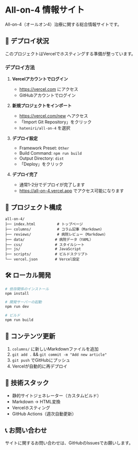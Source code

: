 # All-on-4 情報サイト

All-on-4（オールオン4）治療に関する総合情報サイトです。

## 🚀 デプロイ状況

このプロジェクトはVercelでホスティングする準備が整っています。

### デプロイ方法

1. **Vercelアカウントでログイン**
   - https://vercel.com にアクセス
   - GitHubアカウントでログイン

2. **新規プロジェクトをインポート**
   - https://vercel.com/new へアクセス
   - 「Import Git Repository」をクリック
   - `hateniri/all-on-4` を選択

3. **デプロイ設定**
   - Framework Preset: `Other`
   - Build Command: `npm run build`
   - Output Directory: `dist`
   - 「Deploy」をクリック

4. **デプロイ完了**
   - 通常1-2分でデプロイが完了します
   - https://all-on-4.vercel.app でアクセス可能になります

## 📁 プロジェクト構成

```
all-on-4/
├── index.html          # トップページ
├── columns/            # コラム記事（Markdown）
├── reviews/            # 病院レビュー（Markdown）
├── data/              # 病院データ（YAML）
├── css/               # スタイルシート
├── js/                # JavaScript
├── scripts/           # ビルドスクリプト
└── vercel.json        # Vercel設定
```

## 🛠 ローカル開発

```bash
# 依存関係のインストール
npm install

# 開発サーバーの起動
npm run dev

# ビルド
npm run build
```

## 📝 コンテンツ更新

1. `columns/` に新しいMarkdownファイルを追加
2. `git add .` && `git commit -m "Add new article"`
3. `git push` でGitHubにプッシュ
4. Vercelが自動的に再デプロイ

## 🔧 技術スタック

- 静的サイトジェネレーター（カスタムビルド）
- Markdown → HTML変換
- Vercelホスティング
- GitHub Actions（週次自動更新）

## 📞 お問い合わせ

サイトに関するお問い合わせは、GitHubのIssuesでお願いします。